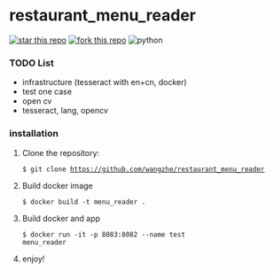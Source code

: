 # restaurant_menu_reader

[![star this repo](http://githubbadges.com/star.svg?user=wangzhe&repo=restaurant_menu_reader&style=default)](https://github.com/wangzhe/restaurant_menu_reader)
[![fork this repo](http://githubbadges.com/fork.svg?user=wangzhe&repo=restaurant_menu_reader&style=default)](https://github.com/wangzhe/restaurant_menu_reader/fork)
![python](https://upload.wikimedia.org/wikipedia/commons/f/fc/Blue_Python_3.7_Shield_Badge.svg)

### TODO List
+   infrastructure (tesseract with en+cn, docker)
+   test one case
+   open cv
+   tesseract, lang, opencv

### installation

1. Clone the repository:
    
    <code>$ git clone https://github.com/wangzhe/restaurant_menu_reader</code>
    
2. Build docker image

    <code>$ docker build -t menu_reader . </code>

3. Build docker and app
    
    <code>$ docker run -it -p 8083:8082 --name test menu_reader</code>
    
4. enjoy! 
    
